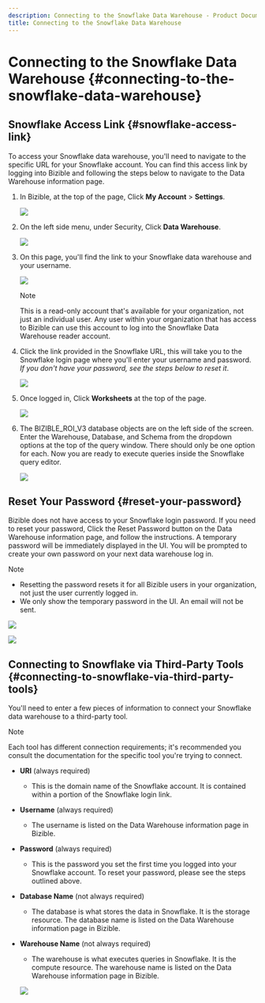 ```yaml
---
description: Connecting to the Snowflake Data Warehouse - Product Documentation
title: Connecting to the Snowflake Data Warehouse
---
```


# Connecting to the Snowflake Data Warehouse {#connecting-to-the-snowflake-data-warehouse}

## Snowflake Access Link {#snowflake-access-link}

To access your Snowflake data warehouse, you'll need to navigate to the specific URL for your Snowflake account.  You can find this access link by logging into Bizible and following the steps below to navigate to the Data Warehouse information page.

1. In Bizible, at the top of the page, Click **My Account** > **Settings**.

   ![](assets/connecting-to-the-snowflake-data-warehouse-1.png)

1. On the left side menu, under Security, Click **Data Warehouse**.

   ![](assets/connecting-to-the-snowflake-data-warehouse-2.png)

1. On this page, you'll find the link to your Snowflake data warehouse and your username.

   ![](assets/connecting-to-the-snowflake-data-warehouse-3.png)

   >[!NOTE]
   >
   >This is a read-only account that's available for your organization, not just an individual user. Any user within your organization that has access to Bizible can use this account to log into the Snowflake Data Warehouse reader account.

1. Click the link provided in the Snowflake URL, this will take you to the Snowflake login page where you'll enter your username and password. _If you don't have your password, see the steps below to reset it_.

   ![](assets/connecting-to-the-snowflake-data-warehouse-4.png)

1. Once logged in, Click **Worksheets** at the top of the page.

   ![](assets/connecting-to-the-snowflake-data-warehouse-5.png)

1. The BIZIBLE_ROI_V3 database objects are on the left side of the screen.  Enter the Warehouse, Database, and Schema from the dropdown options at the top of the query window.  There should only be one option for each.  Now you are ready to execute queries inside the Snowflake query editor.

   ![](assets/connecting-to-the-snowflake-data-warehouse-6.png)

## Reset Your Password {#reset-your-password}

Bizible does not have access to your Snowflake login password.  If you need to reset your password, Click the Reset Password button on the Data Warehouse information page, and follow the instructions. A temporary password will be immediately displayed in the UI. You will be prompted to create your own password on your next data warehouse log in.

>[!NOTE]
>
>* Resetting the password resets it for all Bizible users in your organization, not just the user currently logged in.
>* We only show the temporary password in the UI. An email will not be sent.

   ![](assets/connecting-to-the-snowflake-data-warehouse-7.png)

   ![](assets/connecting-to-the-snowflake-data-warehouse-8.png)

## Connecting to Snowflake via Third-Party Tools {#connecting-to-snowflake-via-third-party-tools}

You'll need to enter a few pieces of information to connect your Snowflake data warehouse to a third-party tool.

>[!NOTE]
>
>Each tool has different connection requirements; it's recommended you consult the documentation for the specific tool you're trying to connect.

* **URI** (always required)
  * This is the domain name of the Snowflake account.  It is contained within a portion of the Snowflake login link.  
* **Username** (always required)
  * The username is listed on the Data Warehouse information page in Bizible.
* **Password** (always required)
  * This is the password you set the first time you logged into your Snowflake account.  To reset your password, please see the steps outlined above.
* **Database Name** (not always required)
  * The database is what stores the data in Snowflake. It is the storage resource. The database name is listed on the Data Warehouse information page in Bizible.
* **Warehouse Name** (not always required)
  * The warehouse is what executes queries in Snowflake. It is the compute resource.  The warehouse name is listed on the Data Warehouse information page in Bizible.

   ![](assets/connecting-to-the-snowflake-data-warehouse-9.png)
